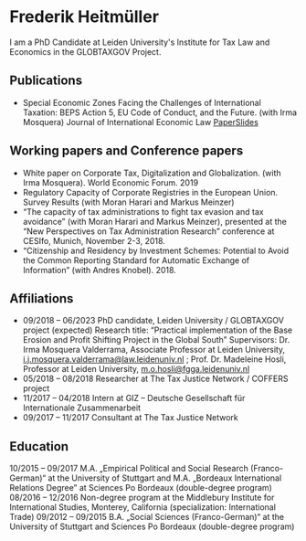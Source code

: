 # Frederik Heitmüller

I am a PhD Candidate at Leiden University's Institute for Tax Law and Economics in the GLOBTAXGOV Project. 

## Publications

- Special Economic Zones Facing the Challenges of International Taxation: BEPS Action 5, EU Code of Conduct, and the Future. (with Irma Mosquera) Journal of International Economic Law [Paper](https://doi.org/10.1093/jiel/jgab019)[Slides](http://globtaxgov.weblog.leidenuniv.nl/files/2020/10/Heitm%C3%BCller_Mosquera_SEZ_taxation.pdf)

## Working papers and Conference papers
-	White paper on Corporate Tax, Digitalization and Globalization. (with Irma Mosquera). World Economic Forum. 2019
-	Regulatory Capacity of Corporate Registries in the European Union. Survey Results (with Moran Harari and Markus Meinzer)
-	“The capacity of tax administrations to fight tax evasion and tax avoidance” (with Moran Harari and Markus Meinzer), presented at the “New Perspectives on Tax Administration Research” conference at CESIfo, Munich, November 2-3, 2018.
-	“Citizenship and Residency by Investment Schemes: Potential to Avoid the Common Reporting Standard for Automatic Exchange of Information” (with Andres Knobel). 2018. 

## Affiliations
- 09/2018 – 06/2023	PhD candidate, Leiden University / GLOBTAXGOV project
(expected)	Research title: “Practical implementation of the Base Erosion and Profit Shifting Project in the Global South”
	Supervisors: Dr. Irma Mosquera Valderrama, Associate Professor at Leiden University, i.j.mosquera.valderrama@law.leidenuniv.nl ; Prof. Dr. Madeleine Hosli, Professor at Leiden University, m.o.hosli@fgga.leidenuniv.nl 
- 05/2018 – 08/2018	Researcher at The Tax Justice Network / COFFERS project
- 11/2017 – 04/2018 	Intern at GIZ – Deutsche Gesellschaft für Internationale Zusammenarbeit
- 09/2017 – 11/2017	Consultant at The Tax Justice Network

## Education
10/2015 – 09/2017 	M.A. „Empirical Political and Social Research (Franco-German)“ at the University of Stuttgart and M.A. „Bordeaux International Relations Degree” at Sciences Po Bordeaux (double-degree program)
08/2016 – 12/2016	Non-degree program at the Middlebury Institute for International Studies, Monterey, California (specialization: International Trade)
09/2012 – 09/2015 	B.A. „Social Sciences (Franco-German)“ at the University of Stuttgart and Sciences Po Bordeaux (double-degree program)
